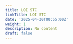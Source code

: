 ```yaml
---
title: LOI STC
linkTitle: LOI STC
date: '2025-04-30T00:55:00Z'
weight: 1
description: No content
draft: false
---
```



